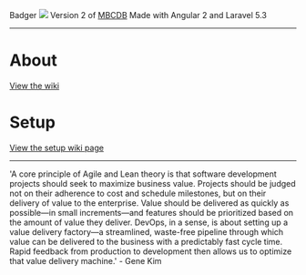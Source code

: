 Badger ![](https://travis-ci.org/SelectiveAlso/badger.svg?branch=master)
Version 2 of [MBCDB](https://github.com/SelectiveAlso/mbcdb) Made with Angular 2 and Laravel 5.3

***

# About
[View the wiki](https://github.com/SelectiveAlso/badger/wiki)

# Setup
[View the setup wiki page](https://github.com/SelectiveAlso/badger/wiki/Setup)

***

'A core principle of Agile and Lean theory is that software
development projects should seek to maximize business
value. Projects should be judged not on their adherence to
cost and schedule milestones, but on their delivery of value to the
enterprise. Value should be delivered as quickly as possible—in small
increments—and features should be prioritized based on the amount
of value they deliver. DevOps, in a sense, is about setting up a value
delivery factory—a streamlined, waste-free pipeline through which
value can be delivered to the business with a predictably fast cycle
time. Rapid feedback from production to development then allows
us to optimize that value delivery machine.'
 \- Gene Kim



